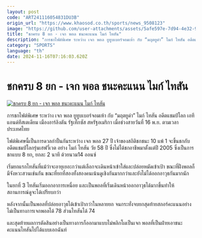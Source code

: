 ```yaml
---
layout: post
code: "ART241116054831DU3B"
origin_url: "https://www.khaosod.co.th/sports/news_9508123"
image: "https://github.com/user-attachments/assets/5afe597e-7d94-4e32-99a4-71e01f9be0c5"
title: "ชกครบ 8 ยก - เจก พอล ชนะคะแนน ไมก์ ไทสัน"
description: "การชกไฟต์พิเศษ ระหว่าง เจก พอล ยูทูบเบอร์จอมเห้า กับ “มฤตยูดำ” ไมก์ ไทสัน อดีตแชมป์โลก เอทีแอนด์ทีสเตเดียม เมืองอาร์ลิงตัน รัฐเท็กซัส สหรัฐอเมริกา"
category: "SPORTS"
language: "th"
date: 2024-11-16T07:16:03.620Z
---
```


# ชกครบ 8 ยก - เจก พอล ชนะคะแนน ไมก์ ไทสัน

[![ชกครบ 8 ยก - เจก พอล ชนะคะแนน ไมก์ ไทสัน](https://www.khaosod.co.th/wpapp/uploads/2024/11/tyson.jpg "ชกครบ 8 ยก - เจก พอล ชนะคะแนน ไมก์ ไทสัน")](https://www.khaosod.co.th/wpapp/uploads/2024/11/tyson.jpg)

การชกไฟต์พิเศษ ระหว่าง เจก พอล ยูทูบเบอร์จอมเห้า กับ “มฤตยูดำ” ไมก์ ไทสัน อดีตแชมป์โลก เอทีแอนด์ทีสเตเดียม เมืองอาร์ลิงตัน รัฐเท็กซัส สหรัฐอเมริกา เมื่อช่วงสายวันที่ 16 พ.ย. ตามเวลาประเทศไทย

ไฟต์พิเศษนี้เป็นการดวลกำปั้นกันระหว่าง เจก พอล 27 ปี เจ้าของสถิติชกชนะ 10 แพ้ 1 จะขึ้นชกกับ อดีตแชมป์โลกรุ่นเฮฟวี่เวต อย่าง ไมก์ ไทสัน วัย 58 ปี ซึ่งไม่ได้ชกอาชีพมาตั้งแต่ปี 2005 ซึ่งเป็นการชกแบบ 8 ยก, ยกละ 2 นาที ด้วยนวม14 ออนซ์

เริ่มยกแรกไทสันที่แม้ว่าจะอายุเยอะกว่าแต่เลือกจะเดินหน้าเข้าใส่และปล่อยหมัดเข้าเป้า ขณะที่ฝั่งพอลก็มีจังหวะสวนเช่นกัน ขณะที่ยกที่สองทั้งสองคนเน้นดูเชิงกันมากกว่าและยังไม่ได้ออกอาวุธกันมากนัก

ในยกที่ 3 ไทสันเริ่มออกอาการเหนื่อย และเป็นพอลที่เริ่มเดินหน้าออกอาวุธได้มากขึ้นทำให้สถานการณ์ดูจะได้เปรียบกว่า

หลังจากนั้นเป็นพอลที่ปล่อยอาวุธได้เข้าเป้ากว่าในหลายยก จนกระทั่งจบยกสุดท้ายสกอร์คะแนนอย่างไม่เป็นทางการเจกพอลได้ 78 ส่วนไทสันได้ 74

และสุดท้ายผลการตัดสินอย่างเป็นทางการก็ออกมาแบบไม่พลิกโผเป็นเจก พอลที่เป็นฝ่ายเอาชนะคะแนนไทสันไปได้แบบเอกฉันท์




